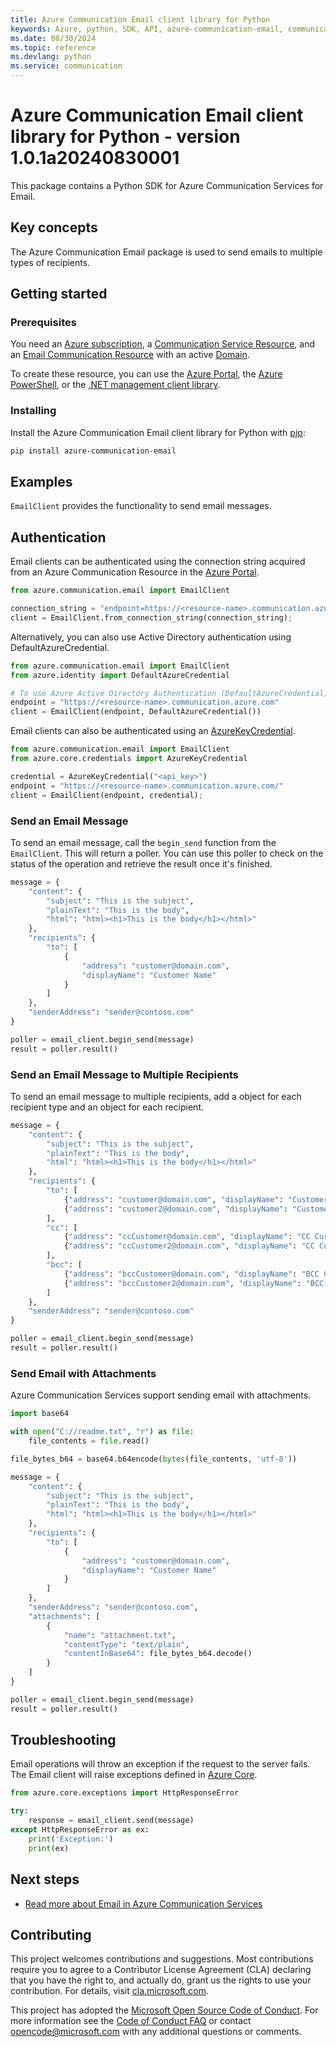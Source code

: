 ```yaml
---
title: Azure Communication Email client library for Python
keywords: Azure, python, SDK, API, azure-communication-email, communication
ms.date: 08/30/2024
ms.topic: reference
ms.devlang: python
ms.service: communication
---
```

# Azure Communication Email client library for Python - version 1.0.1a20240830001 


This package contains a Python SDK for Azure Communication Services for Email.

## Key concepts

The Azure Communication Email package is used to send emails to multiple types of recipients.

## Getting started

### Prerequisites

You need an [Azure subscription][azure_sub], a [Communication Service Resource][communication_resource_docs], and an [Email Communication Resource][email_resource_docs] with an active [Domain][domain_overview].

To create these resource, you can use the [Azure Portal][communication_resource_create_portal], the [Azure PowerShell][communication_resource_create_power_shell], or the [.NET management client library][communication_resource_create_net].

### Installing

Install the Azure Communication Email client library for Python with [pip](https://pypi.org/project/pip/):

```bash
pip install azure-communication-email
```

## Examples

`EmailClient` provides the functionality to send email messages.

## Authentication

Email clients can be authenticated using the connection string acquired from an Azure Communication Resource in the [Azure Portal][azure_portal].

```python
from azure.communication.email import EmailClient

connection_string = "endpoint=https://<resource-name>.communication.azure.com/;accessKey=<Base64-Encoded-Key>"
client = EmailClient.from_connection_string(connection_string);
```

Alternatively, you can also use Active Directory authentication using DefaultAzureCredential.

```python
from azure.communication.email import EmailClient
from azure.identity import DefaultAzureCredential

# To use Azure Active Directory Authentication (DefaultAzureCredential) make sure to have AZURE_TENANT_ID, AZURE_CLIENT_ID and AZURE_CLIENT_SECRET as env variables.
endpoint = "https://<resource-name>.communication.azure.com"
client = EmailClient(endpoint, DefaultAzureCredential())
```

Email clients can also be authenticated using an [AzureKeyCredential][azure-key-credential].

```python
from azure.communication.email import EmailClient
from azure.core.credentials import AzureKeyCredential

credential = AzureKeyCredential("<api_key>")
endpoint = "https://<resource-name>.communication.azure.com/"
client = EmailClient(endpoint, credential);
```

### Send an Email Message

To send an email message, call the `begin_send` function from the `EmailClient`. This will return a poller. You can use this poller to check on the status of the operation and retrieve the result once it's finished.

```python
message = {
    "content": {
        "subject": "This is the subject",
        "plainText": "This is the body",
        "html": "html><h1>This is the body</h1></html>"
    },
    "recipients": {
        "to": [
            {
                "address": "customer@domain.com",
                "displayName": "Customer Name"
            }
        ]
    },
    "senderAddress": "sender@contoso.com"
}

poller = email_client.begin_send(message)
result = poller.result()
```

### Send an Email Message to Multiple Recipients

To send an email message to multiple recipients, add a object for each recipient type and an object for each recipient.

```python
message = {
    "content": {
        "subject": "This is the subject",
        "plainText": "This is the body",
        "html": "html><h1>This is the body</h1></html>"
    },
    "recipients": {
        "to": [
            {"address": "customer@domain.com", "displayName": "Customer Name"},
            {"address": "customer2@domain.com", "displayName": "Customer Name 2"}
        ],
        "cc": [
            {"address": "ccCustomer@domain.com", "displayName": "CC Customer Name"},
            {"address": "ccCustomer2@domain.com", "displayName": "CC Customer Name 2"}
        ],
        "bcc": [
            {"address": "bccCustomer@domain.com", "displayName": "BCC Customer Name"},
            {"address": "bccCustomer2@domain.com", "displayName": "BCC Customer Name 2"}
        ]
    },
    "senderAddress": "sender@contoso.com"
}

poller = email_client.begin_send(message)
result = poller.result()
```

### Send Email with Attachments

Azure Communication Services support sending email with attachments.

```python
import base64

with open("C://readme.txt", "r") as file:
    file_contents = file.read()

file_bytes_b64 = base64.b64encode(bytes(file_contents, 'utf-8'))

message = {
    "content": {
        "subject": "This is the subject",
        "plainText": "This is the body",
        "html": "html><h1>This is the body</h1></html>"
    },
    "recipients": {
        "to": [
            {
                "address": "customer@domain.com",
                "displayName": "Customer Name"
            }
        ]
    },
    "senderAddress": "sender@contoso.com",
    "attachments": [
        {
            "name": "attachment.txt",
            "contentType": "text/plain",
            "contentInBase64": file_bytes_b64.decode()
        }
    ]
}

poller = email_client.begin_send(message)
result = poller.result()
```

## Troubleshooting

Email operations will throw an exception if the request to the server fails. The Email client will raise exceptions defined in [Azure Core](https://github.com/Azure/azure-sdk-for-python/blob/main/sdk/core/azure-core/README.md).

```python
from azure.core.exceptions import HttpResponseError

try:
    response = email_client.send(message)
except HttpResponseError as ex:
    print('Exception:')
    print(ex)
```

## Next steps

- [Read more about Email in Azure Communication Services][nextsteps]

## Contributing

This project welcomes contributions and suggestions. Most contributions require you to agree to a Contributor License Agreement (CLA) declaring that you have the right to, and actually do, grant us the rights to use your contribution. For details, visit [cla.microsoft.com][cla].

This project has adopted the [Microsoft Open Source Code of Conduct][coc]. For more information see the [Code of Conduct FAQ][coc_faq] or contact [opencode@microsoft.com][coc_contact] with any additional questions or comments.

<!-- LINKS -->

[azure_sub]: https://azure.microsoft.com/free/dotnet/
[azure_portal]: https://portal.azure.com
[azure-key-credential]: https://aka.ms/azsdk-python-core-azurekeycredential
[cla]: https://cla.microsoft.com
[coc]: https://opensource.microsoft.com/codeofconduct/
[coc_faq]: https://opensource.microsoft.com/codeofconduct/faq/
[coc_contact]: mailto:opencode@microsoft.com
[communication_resource_docs]: /azure/communication-services/quickstarts/create-communication-resource?tabs=windows&pivots=platform-azp
[email_resource_docs]: https://aka.ms/acsemail/createemailresource
[communication_resource_create_portal]: /azure/communication-services/quickstarts/create-communication-resource?tabs=windows&pivots=platform-azp
[communication_resource_create_power_shell]: /powershell/module/az.communication/new-azcommunicationservice
[communication_resource_create_net]: /azure/communication-services/quickstarts/create-communication-resource?tabs=windows&pivots=platform-net
[package]: https://www.nuget.org/packages/Azure.Communication.Common/
[product_docs]: https://aka.ms/acsemail/overview
[nextsteps]: https://aka.ms/acsemail/overview
[nuget]: https://www.nuget.org/
[source]: https://github.com/Azure/azure-sdk-for-net/tree/main/sdk/communication
[domain_overview]: https://aka.ms/acsemail/domainsoverview

